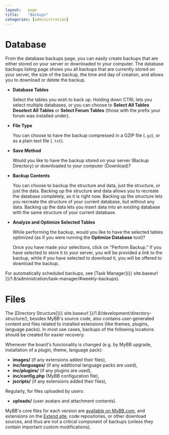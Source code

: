 ```yaml
---
layout:   page
title:    "Backups"
categories: [administration]
---
```


# Database

From the database backups page, you can easily create backups that are either stored on your server or downloaded to your computer. The database backups listing page shows you all backups that are currently stored on your server, the size of the backup, the time and day of creation, and allows you to download or delete the backup.


- **Database Tables**

  Select the tables you wish to back up. Holding down CTRL lets you select multiple databases, or you can choose to **Select All Tables** **Deselect All Tables** or **Select Forum Tables** (those with the prefix your forum was installed under).

- **File Type**

  You can choose to have the backup compressed in a GZIP file (`.gz`), or as a plain text file (`.txt`).

- **Save Method**

  Would you like to have the backup stored on your server (Backup Directory) or downloaded to your computer (Download)?

- **Backup Contents**

  You can choose to backup the structure and data, just the structure, or just the data. Backing up the structure and data allows you to recreate the database completely, as it is right now. Backing up the structure lets you recreate the structure of your current database, but without any data. Backing up the data lets you insert data into an existing database with the same structure of your current database.

- **Analyze and Optimize Selected Tables**

  While performing the backup, would you like to have the selected tables optimized (as if you were running the **Optimize Database** tool)?

  Once you have made your selections, click on "Perform Backup." If you have selected to store it to your server, you will be provided a link to the backup, while if you have selected to download it, you will be offered to download the backup.


For automatically scheduled backups, see [Task Manager]({{ site.baseurl }}/1.8/administration/task-manager/#weekly-backups).


# Files

The [Directory Structure]({{ site.baseurl }}/1.8/development/directory-structure/), besides MyBB's source code, also contains user-generated content and files related to installed extensions (like themes, plugins, language packs). In most use cases, backups of the following locations should be created for easier recovery.

Whenever the board's funcionality is changed (e.g. by MyBB upgrade, installation of a plugin, theme, language pack):
- **images/** (if any extensions added their files),
- **inc/languages/** (if any additional language packs are used),
- **inc/plugins/** (if any plugins are used),
- **inc/config.php** (MyBB configuration file),
- **jscripts/** (if any extensions added their files),

Regularly, for files uploaded by users:
- **uploads/** (user avatars and attachment contents).

MyBB's core files for each version are [available on MyBB.com](https://mybb.com/versions/), and extensions on the [Extend site](https://community.mybb.com/mods.php), code repositories, or other download sources, and thus are not a critical component of backups (unless they contain important custom modifications).
